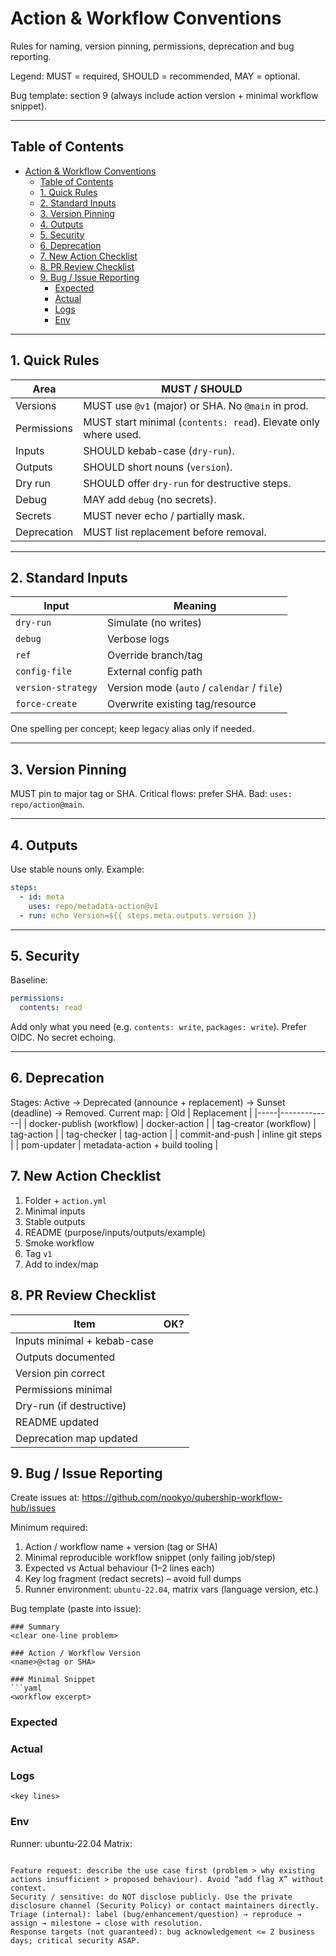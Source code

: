 # Action & Workflow Conventions

Rules for naming, version pinning, permissions, deprecation and bug reporting.

Legend: MUST = required, SHOULD = recommended, MAY = optional.

Bug template: section 9 (always include action version + minimal workflow snippet).

---

## Table of Contents

- [Action \& Workflow Conventions](#action--workflow-conventions)
  - [Table of Contents](#table-of-contents)
  - [1. Quick Rules](#1-quick-rules)
  - [2. Standard Inputs](#2-standard-inputs)
  - [3. Version Pinning](#3-version-pinning)
  - [4. Outputs](#4-outputs)
  - [5. Security](#5-security)
  - [6. Deprecation](#6-deprecation)
  - [7. New Action Checklist](#7-new-action-checklist)
  - [8. PR Review Checklist](#8-pr-review-checklist)
  - [9. Bug / Issue Reporting](#9-bug--issue-reporting)
    - [Expected](#expected)
    - [Actual](#actual)
    - [Logs](#logs)
    - [Env](#env)

---

## 1. Quick Rules

| Area        | MUST / SHOULD                                                   |
| ----------- | --------------------------------------------------------------- |
| Versions    | MUST use `@v1` (major) or SHA. No `@main` in prod.              |
| Permissions | MUST start minimal (`contents: read`). Elevate only where used. |
| Inputs      | SHOULD kebab-case (`dry-run`).                                  |
| Outputs     | SHOULD short nouns (`version`).                                 |
| Dry run     | SHOULD offer `dry-run` for destructive steps.                   |
| Debug       | MAY add `debug` (no secrets).                                   |
| Secrets     | MUST never echo / partially mask.                               |
| Deprecation | MUST list replacement before removal.                           |

---

## 2. Standard Inputs

| Input              | Meaning                                     |
| ------------------ | ------------------------------------------- |
| `dry-run`          | Simulate (no writes)                        |
| `debug`            | Verbose logs                                |
| `ref`              | Override branch/tag                         |
| `config-file`      | External config path                        |
| `version-strategy` | Version mode (`auto` / `calendar` / `file`) |
| `force-create`     | Overwrite existing tag/resource             |

One spelling per concept; keep legacy alias only if needed.

---

## 3. Version Pinning

MUST pin to major tag or SHA. Critical flows: prefer SHA. Bad: `uses: repo/action@main`.

---

## 4. Outputs

Use stable nouns only. Example:

```yaml
steps:
  - id: meta
    uses: repo/metadata-action@v1
  - run: echo Version=${{ steps.meta.outputs.version }}
```

---

## 5. Security

Baseline:

```yaml
permissions:
  contents: read
```

Add only what you need (e.g. `contents: write`, `packages: write`). Prefer OIDC. No secret echoing.

---

## 6. Deprecation

Stages: Active → Deprecated (announce + replacement) → Sunset (deadline) → Removed.
Current map:
| Old | Replacement |
|-----|-------------|
| docker-publish (workflow) | docker-action |
| tag-creator (workflow) | tag-action |
| tag-checker | tag-action |
| commit-and-push | inline git steps |
| pom-updater | metadata-action + build tooling |

## 7. New Action Checklist

1. Folder + `action.yml`
2. Minimal inputs
3. Stable outputs
4. README (purpose/inputs/outputs/example)
5. Smoke workflow
6. Tag `v1`
7. Add to index/map

## 8. PR Review Checklist

| Item                        | OK? |
| --------------------------- | --- |
| Inputs minimal + kebab-case |     |
| Outputs documented          |     |
| Version pin correct         |     |
| Permissions minimal         |     |
| Dry-run (if destructive)    |     |
| README updated              |     |
| Deprecation map updated     |     |

## 9. Bug / Issue Reporting

Create issues at: https://github.com/nookyo/qubership-workflow-hub/issues

Minimum required:

1. Action / workflow name + version (tag or SHA)
2. Minimal reproducible workflow snippet (only failing job/step)
3. Expected vs Actual behaviour (1–2 lines each)
4. Key log fragment (redact secrets) – avoid full dumps
5. Runner environment: `ubuntu-22.04`, matrix vars (language version, etc.)

Bug template (paste into issue):

````
### Summary
<clear one-line problem>

### Action / Workflow Version
<name>@<tag or SHA>

### Minimal Snippet
```yaml
<workflow excerpt>
````

### Expected

<what you wanted>

### Actual

<what happened>

### Logs

```
<key lines>
```

### Env

Runner: ubuntu-22.04
Matrix: <if any>

```

Feature request: describe the use case first (problem > why existing actions insufficient > proposed behaviour). Avoid “add flag X” without context.
Security / sensitive: do NOT disclose publicly. Use the private disclosure channel (Security Policy) or contact maintainers directly.
Triage (internal): label (bug/enhancement/question) → reproduce → assign → milestone → close with resolution.
Response targets (not guaranteed): bug acknowledgement <= 2 business days; critical security ASAP.

```
